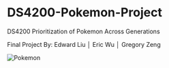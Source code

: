 # DS4200-Pokemon-Project
DS4200 Prioritization of Pokemon Across Generations 

Final Project By: Edward Liu │ Eric Wu │ Gregory Zeng

![Pokemon](https://cdn.vox-cdn.com/thumbor/j4HaCYbq1c2b4nX7rX9gdksjtJc=/312x0:1746x956/1200x800/filters:focal(312x0:1746x956)/cdn.vox-cdn.com/uploads/chorus_image/image/37251612/pokemon-list.0.0.png)
